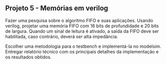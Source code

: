 ## Projeto 5 - Memórias em verilog

Fazer uma pesquisa sobre o algoritmo FIFO e suas aplicações. Usando verilog, projetar uma memória FIFO com 16 bits de profundidade e 20 bits de largura. Quando um sinal de leitura é ativado, a saída da FIFO deve ser habilitada, caso contrário, deverá ser alta impedância.

Escolher uma metodologia para o testbench e implementá-la no modelsim. Entregar relatório técnico com os principais detalhes da implementação e os resultados obtidos.
